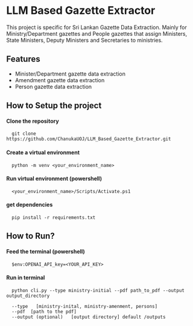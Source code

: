 
# LLM Based Gazette Extractor

This project is specific for Sri Lankan Gazette Data Extraction. Mainly for Ministry/Department gazettes and People gazettes that assign Ministers, State Ministers, Deputy Ministers and Secretaries to ministries.

## Features

- Minister/Department gazette data extraction
- Amendment gazette data extraction
- Person gazette data extraction

## How to Setup the project

#### Clone the repository
```http
  git clone https://github.com/ChanukaUOJ/LLM_Based_Gazette_Extractor.git
```
#### Create a virtual environment
```
  python -m venv <your_environment_name>
```
#### Run virtual environment (powershell)
```
  <your_environment_name>/Scripts/Activate.ps1
```
#### get dependencies
```http
  pip install -r requirements.txt
```
## How to Run?

#### Feed the terminal (powershell)
```http
  $env:OPENAI_API_key=<YOUR_API_KEY>
```
#### Run in terminal
```http
  python cli.py --type ministry-initial --pdf path_to_pdf --output output_directory

  --type   [ministry-inital, ministry-amenment, persons]
  --pdf  [path to the pdf]
  --output (optional)   [output directory] default /outputs
```






